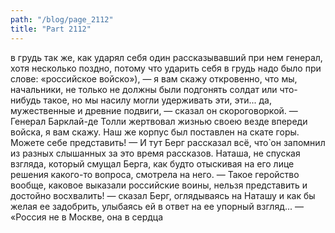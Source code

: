 ```yaml
---
path: "/blog/page_2112"
title: "Part 2112"
---
```


 в грудь так же, как ударял себя один рассказывавший при нем генерал, хотя несколько поздно, потому что ударить себя в грудь надо было при слове: «российское войско»), — я вам скажу откровенно, что мы, начальники, не только не должны были подгонять солдат или что-нибудь такое, но мы насилу могли удерживать эти, эти... да, мужественные и древние подвиги, — сказал он скороговоркой. — Генерал Барклай-де Толли жертвовал жизнью своею везде впереди войска, я вам скажу. Наш же корпус был поставлен на скате горы. Можете себе представить! — И тут Берг рассказал всё, что̀ он запомнил из разных слышанных за это время рассказов. Наташа, не спуская взгляда, который смущал Берга, как будто отыскивая на его лице решения какого-то вопроса, смотрела на него.
— Такое геройство вообще, каковое выказали российские воины, нельзя представить и достойно восхвалить! — сказал Берг, оглядываясь на Наташу и как бы желая ее задобрить, улыбаясь ей в ответ на ее упорный взгляд... — «Россия не в Москве, она в сердца
